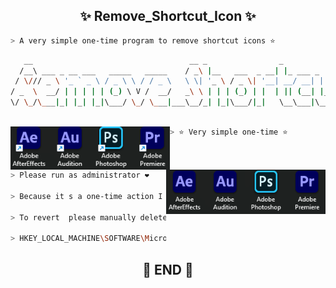 <h2 align="center"> ✨ Remove_Shortcut_Icon ✨ </h2>

```zsh
> A very simple one-time program to remove shortcut icons ⭐
```

```zsh
   __                                   __ _                _             _        _____                
  /__\ ___ _ __ ___   _____   _____    / _\ |__   ___  _ __| |_ ___ _   _| |_      \_   \___ ___  _ __  
 / \/// _ \ '_ ` _ \ / _ \ \ / / _ \   \ \| '_ \ / _ \| '__| __/ __| | | | __|      / /\/ __/ _ \| '_ \ 
/ _  \  __/ | | | | | (_) \ V /  __/   _\ \ | | | (_) | |  | || (__| |_| | |_    /\/ /_| (_| (_) | | | |
\/ \_/\___|_| |_| |_|\___/ \_/ \___|___\__/_| |_|\___/|_|   \__\___|\__,_|\__|___\____/ \___\___/|_| |_|
             
```

<img align="left" src="img/F.png" width="255px"/>

<img align="right" src="img/T.png" width="255px"/>


```zsh
> ⭐ Very simple one-time ⭐
```

```zsh
> Please run as administrator ❤️

> Because it s a one-time action I didn t include recovery code ⭐

> To revert  please manually delete the key named 29 under the registry path ⭐

> HKEY_LOCAL_MACHINE\SOFTWARE\Microsoft\Windows\CurrentVersion\Explorer\Shell Icons <
```

<h2 align="center"> 🧡 END 🧡 </h2>
